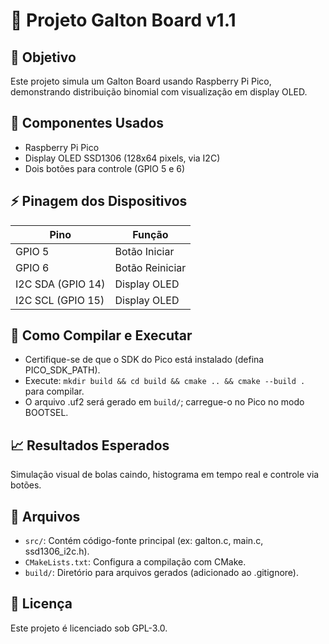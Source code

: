 # 📂 Projeto Galton Board v1.1

## 🎯 Objetivo
Este projeto simula um Galton Board usando Raspberry Pi Pico, demonstrando distribuição binomial com visualização em display OLED.

## 🔧 Componentes Usados
- Raspberry Pi Pico
- Display OLED SSD1306 (128x64 pixels, via I2C)
- Dois botões para controle (GPIO 5 e 6)

## ⚡ Pinagem dos Dispositivos
| Pino | Função          |
|------|-----------------|
| GPIO 5 | Botão Iniciar   |
| GPIO 6 | Botão Reiniciar |
| I2C SDA (GPIO 14) | Display OLED    |
| I2C SCL (GPIO 15) | Display OLED    |

## 💾 Como Compilar e Executar
- Certifique-se de que o SDK do Pico está instalado (defina PICO_SDK_PATH).
- Execute: `mkdir build && cd build && cmake .. && cmake --build .` para compilar.
- O arquivo .uf2 será gerado em `build/`; carregue-o no Pico no modo BOOTSEL.

## 📈 Resultados Esperados
Simulação visual de bolas caindo, histograma em tempo real e controle via botões.

## 📂 Arquivos
- `src/`: Contém código-fonte principal (ex: galton.c, main.c, ssd1306_i2c.h).
- `CMakeLists.txt`: Configura a compilação com CMake.
- `build/`: Diretório para arquivos gerados (adicionado ao .gitignore).

## 📜 Licença
Este projeto é licenciado sob GPL-3.0. 